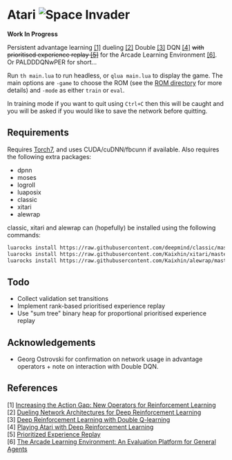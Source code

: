 # Atari ![Space Invader](http://www.rw-designer.com/cursor-view/74522.png)

**Work In Progress**

Persistent advantage learning [[1]](#references) dueling [[2]](#references) Double [[3]](#references) DQN [[4]](#references) ~~with prioritised experience replay [[5]](#references)~~ for the Arcade Learning Environment [[6]](#references). Or PALDDDQNwPER for short...

Run `th main.lua` to run headless, or `qlua main.lua` to display the game. The main options are `-game` to choose the ROM (see the [ROM directory](roms/README.md) for more details) and `-mode` as either `train` or `eval`.

In training mode if you want to quit using `Ctrl+C` then this will be caught and you will be asked if you would like to save the network before quitting.

## Requirements

Requires [Torch7](http://torch.ch/), and uses CUDA/cuDNN/fbcunn if available. Also requires the following extra packages:

- dpnn
- moses
- logroll
- luaposix
- classic
- xitari
- alewrap

classic, xitari and alewrap can (hopefully) be installed using the following commands:

```sh
luarocks install https://raw.githubusercontent.com/deepmind/classic/master/rocks/classic-scm-1.rockspec
luarocks install https://raw.githubusercontent.com/Kaixhin/xitari/master/xitari-0-0.rockspec
luarocks install https://raw.githubusercontent.com/Kaixhin/alewrap/master/alewrap-0-0.rockspec
```

## Todo

- Collect validation set transitions
- Implement rank-based prioritised experience replay
- Use "sum tree" binary heap for proportional prioritised experience replay

## Acknowledgements

- Georg Ostrovski for confirmation on network usage in advantage operators + note on interaction with Double DQN.

## References

[1] [Increasing the Action Gap: New Operators for Reinforcement Learning](http://arxiv.org/abs/1512.04860)  
[2] [Dueling Network Architectures for Deep Reinforcement Learning](http://arxiv.org/abs/1511.06581)  
[3] [Deep Reinforcement Learning with Double Q-learning](http://arxiv.org/abs/1509.06461)  
[4] [Playing Atari with Deep Reinforcement Learning](http://arxiv.org/abs/1312.5602)  
[5] [Prioritized Experience Replay](http://arxiv.org/abs/1511.05952)  
[6] [The Arcade Learning Environment: An Evaluation Platform for General Agents](http://arxiv.org/abs/1207.4708)  

